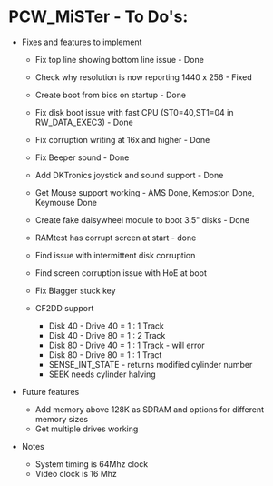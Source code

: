 # PCW_MiSTer - To Do's:

* Fixes and features to implement
  * Fix top line showing bottom line issue - Done
  * Check why resolution is now reporting 1440 x 256 - Fixed
  * Create boot from bios on startup - Done
  * Fix disk boot issue with fast CPU (ST0=40,ST1=04 in RW_DATA_EXEC3) - Done
  * Fix corruption writing at 16x and higher - Done
  * Fix Beeper sound - Done
  * Add DKTronics joystick and sound support - Done
  * Get Mouse support working - AMS Done, Kempston Done, Keymouse Done
  * Create fake daisywheel module to boot 3.5" disks - Done
  * RAMtest has corrupt screen at start - done
  * Find issue with intermittent disk corruption
  * Find screen corruption issue with HoE at boot
  * Fix Blagger stuck key

  

  * CF2DD support
    * Disk 40 - Drive 40 = 1 : 1 Track
    * Disk 40 - Drive 80 = 1 : 2 Track
    * Disk 80 - Drive 40 = 1 : 1 Track - will error
    * Disk 80 - Drive 80 = 1 : 1 Tract
    * SENSE_INT_STATE - returns modified cylinder number
    * SEEK needs cylinder halving

* Future features
  * Add memory above 128K as SDRAM and options for different memory sizes
  * Get multiple drives working

* Notes
  * System timing is 64Mhz clock
  * Video clock is 16 Mhz

